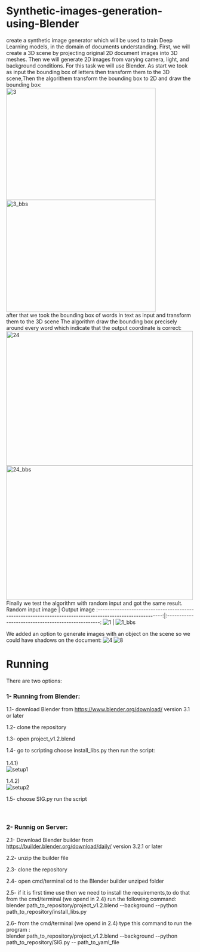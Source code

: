 # Synthetic-images-generation-using-Blender
create a synthetic image generator which will be used to train Deep Learning models, in the domain of documents understanding.
First, we will create a 3D scene by projecting original 2D document images into 3D meshes. Then
we will generate 2D images from varying camera, light, and background conditions. For this task
we will use Blender.
As start we took as input the bounding box of letters then transform them to the 3D scene,Then the algorithem transform the bounding box to 2D and draw the bounding box:<br />
<a href ="https://github.com/safiazmi92/Synthetic-images-generation-using-Blender">
  <img src="https://user-images.githubusercontent.com/19219983/175209264-c8f81b21-f720-4eaf-811c-5bf125535ccc.png" alt="3" width="400" height="300">
  </a>
<a href ="https://github.com/safiazmi92/Synthetic-images-generation-using-Blender">
  <img src="https://user-images.githubusercontent.com/19219983/175209291-1e69b56e-bf41-4a14-887a-7a64420c5881.png" alt="3_bbs" width="400" height="300">
  </a>
<br />
after that we took the bounding box of words in text as input and transform them to the 3D scene The algorithm draw the bounding box precisely around every word which indicate that the output coordinate is correct:<br />
<a href ="https://github.com/safiazmi92/Synthetic-images-generation-using-Blender">
  <img src="https://user-images.githubusercontent.com/19219983/175213277-22bba62b-556d-4bfa-b996-d8f27dbc181e.png" alt="24" width="500" height="360">
  </a>
<a href ="https://github.com/safiazmi92/Synthetic-images-generation-using-Blender">
  <img src="https://user-images.githubusercontent.com/19219983/175213290-5a461b35-9721-45ec-a901-f2a53494e042.png" alt="24_bbs" width="500" height="360">
  </a>
Finally we test the algorithm with random input and got the same result.
Random input image                                                                                         | Output image
:---------------------------------------------------------------------------------------------------------:|:--------------------------------------------------:
![1](https://user-images.githubusercontent.com/19219983/175143272-e1548dc8-ce00-404e-9882-4374a8342b21.png) |   ![1_bbs](https://user-images.githubusercontent.com/19219983/175143329-55e42b85-df8d-43f4-a2da-9efcd4d97f48.png)

We added an option to generate images with an object on the scene so we could have shadows on the document: 
![4](https://user-images.githubusercontent.com/19219983/176953653-cc905ed1-6902-4c40-980e-662314e87d9d.png)
![8](https://user-images.githubusercontent.com/19219983/176953692-5ef36aa3-d9e2-4555-b70b-f4be02137411.png)

# Running
There are two options:<br />
### **1- Running from Blender**:

1.1- download Blender from https://www.blender.org/download/ version 3.1 or later

1.2- clone the repository

1.3- open project_v1.2.blend

1.4- go to scripting choose install_libs.py then run the script:<br />
<br />
  1.4.1)<br />
![setup1](https://user-images.githubusercontent.com/19219983/177786423-431a9e2c-5f96-48ef-a891-49c98e3ca734.png)

  1.4.2)<br />
![setup2](https://user-images.githubusercontent.com/19219983/177786874-18a18f72-0bc6-40fd-a2b6-7bc7b57fa47b.png)

1.5- choose SIG.py run the script<br />
<br />
<br />
### **2- Runnig on Server**:

2.1- Download Blender builder from https://builder.blender.org/download/daily/ version 3.2.1 or later

2.2- unzip the builder file

2.3- clone the repository

2.4- open cmd/terminal cd to the Blender builder unziped folder

2.5- if it is first time use then we need to install the requirements,to do that from the cmd/terminal (we opend in 2.4) run the following command:<br />
    blender path_to_repository/project_v1.2.blend --background --python path_to_repository/install_libs.py
    
2.6- from the cmd/terminal (we opend in 2.4) type this command to run the program :<br />
    blender path_to_repository/project_v1.2.blend --background --python path_to_repository/SIG.py -- path_to_yaml_file

